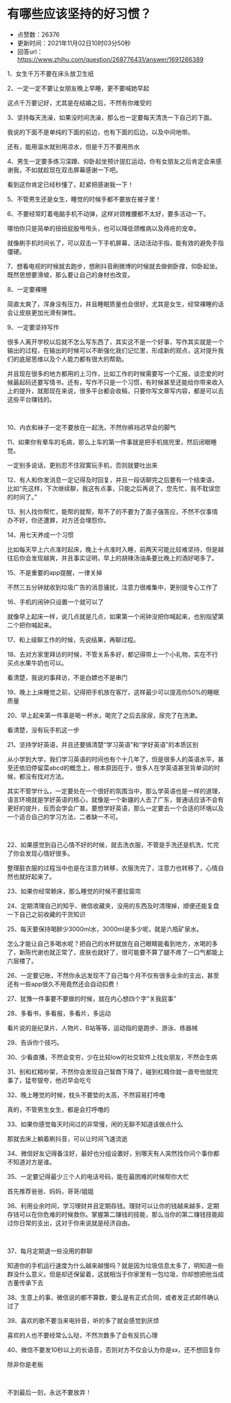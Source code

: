 # 有哪些应该坚持的好习惯？
- 点赞数：26376
- 更新时间：2021年11月02日10时03分50秒
- 回答url：https://www.zhihu.com/question/268776431/answer/1691266389
<body>
 <p data-pid="xcD2ltZA">1、女生千万不要在床头放卫生纸</p>
 <p data-pid="UZXGwlVR">2、一定一定不要让女朋友晚上早睡，更不要喊她早起</p>
 <p data-pid="zobM1TUc">这点千万要记好，尤其是在结婚之后，不然有你难受的</p>
 <p data-pid="lqL8aQNt">3、坚持每天洗澡，如果没时间洗澡，那么也一定要每天清洗一下自己的下面。</p>
 <p data-pid="EE0T2Kw0">我说的下面不是单纯的下面的前边，也有下面的后边，以及中间地带。</p>
 <p data-pid="T74_2CUG">还有，能用温水就别用凉水，但是千万不要用热水</p>
 <p data-pid="rXW5Tw_j">4、男生一定要多练习深蹲、仰卧起坐预计提肛运动，你有女朋友之后肯定会来感谢我，不如就趁现在双击屏幕感谢一下吧。</p>
 <p data-pid="62uRc56Z">看到这你肯定已经秒懂了，赶紧把感谢我一下！</p>
 <p data-pid="6FuRsfp9">5、不管男生还是女生，睡觉的时候手都不要放在被子里！</p>
 <p data-pid="3UudPKrA">6、不要经常盯着电脑手机不动弹，这样对颈椎腰都不太好，要多活动一下。</p>
 <p data-pid="MxAM-FC_">哪怕你只是简单的扭扭屁股甩甩头，也可以降低颈椎病以及痔疮的宠幸。</p>
 <p data-pid="_xGqTwdF">就像刷手机时间长了，可以双击一下手机屏幕，活动活动手指，能有效的避免手指僵硬。</p>
 <p data-pid="ZoyXS4VR">7、想看电视的时候就去跑步，想刷抖音刷微博的时候就去做俯卧撑，仰卧起坐。既然思想要滑坡，那么要让自己的身材也改变。</p>
 <p data-pid="sA_9rQek">8、一定要裸睡</p>
 <p data-pid="3bDJgCLb">简直太爽了，浑身没有压力，并且睡眠质量也会很好，尤其是女生，经常裸睡的话会让皮肤更加光滑有弹性。</p>
 <p data-pid="1s1tLYwj">9、一定要坚持写作</p>
 <p data-pid="eOyCDt2h">很多人离开学校以后就不怎么写东西了，其实这不是一个好事，写作其实就是一个输出的过程，在输出的时候可以不断强化我们记忆里，形成新的观点，这对提升我们的底层思维以及个人能力都有很大的帮助。</p>
 <p data-pid="PuBnA_0V">并且现在很多的地方都用的上习作，比如工作的时候需要写一个汇报，谈恋爱的时候最起码还要写情书，还有，写作不只是一个习惯，有时候甚至还能给你带来收入上的提升，就那现在来说，很多平台都会收稿，只要你写文章写内容，都是可以去这些平台赚钱的。</p>
 <p class="ztext-empty-paragraph"><br></p>
 <p data-pid="P1j2jGgt">10、内衣和袜子一定不要放在一起洗，不然你裤裆迟早会的脚气</p>
 <p data-pid="tOI8mECR">11、如果你有晕车的毛病，那么上车的第一件事就是把手机揣兜里，然后闭眼睡觉。</p>
 <p data-pid="LJXb1sf7">一定别多说话，更别忍不住寂寞玩手机，否则就要吐出来</p>
 <p data-pid="32ghVCax">12、有人和你发消息一定记得及时回复，并且一段话聊完之后要有一个结束语，比如“先这样，下次继续聊，我这有点事，只能之后再说了，您先忙，我不耽误您的时间了。”</p>
 <p data-pid="-PRwh0w8">13、别人找你帮忙，能帮的就帮，帮不了的不要为了面子强答应，不然不仅事情办不好，你还遭罪，对方还会埋怨你。</p>
 <p data-pid="iOL0hDMI">14、用七天养成一个习惯</p>
 <p data-pid="SqIrZwF8">比如每天早上六点准时起床，晚上十点准时入睡，前两天可能比较难坚持，但是越往后你会发现越爽，并且事实证明，早上的胡辣汤油条要比晚上的酒好喝多了。</p>
 <p data-pid="aJLaXESx">15、不是重要的app提醒，一律关掉</p>
 <p data-pid="Idwu_V2e">不然三五分钟就收到垃圾广告的消息骚扰，注意力很难集中，更别提专心工作了</p>
 <p data-pid="pJPdx7PW">16、手机的闹钟只设置一个就可以了</p>
 <p data-pid="J8GdJtX5">就像早上起床一样，说几点就是几点，如果第一个闹钟没把你喊起来，也别指望第二个把你喊起来。</p>
 <p data-pid="Qo1IAAWh">17、和上级聊工作的时候，先说结果，再聊过程。</p>
 <p data-pid="tD5oe-sM">18、去对方家里拜访的时候，不管关系多好，都记得带上一个小礼物，实在不行买点水果牛奶也可以。</p>
 <p data-pid="t67bF19h">看清楚，我说的事拜访，不是白嫖也不是串门</p>
 <p data-pid="V67juNRY">19、晚上上床睡觉之前，记得把手机放在客厅，这样最少可以提高你50%的睡眠质量</p>
 <p data-pid="1IDTBdrY">20、早上起来第一件事是喝一杯水，喝完了之后去尿尿，尿完了在洗漱。</p>
 <p data-pid="8mx7vWk1">看清楚，没有玩手机这一步</p>
 <p data-pid="WlWDsG_b">21、坚持学好英语，并且还要搞清楚“学习英语”和“学好英语”的本质区别</p>
 <p data-pid="OkOzHHxP">从小学到大学，我们学习英语的时间也有个十几年了，但是很多人的英语水平，甚至还依旧停留菜abcd的概念上，根本原因在于，很多人在学英语甚至背单词的时候，都没有找对方法。</p>
 <p data-pid="NxfTjkHO">其实不管学什么，一定要处在一个很好的氛围当中，那么学英语也是一样的道理，语言环境就是学好英语的核心，就像是一个新疆的人去了广东，普通话应该不会有更好的提升，反而会学会广普。要想学好英语，那么一定要去一个合适的环境以及一个适合自己的学习方法，二者缺一不可。</p>
 <p class="ztext-empty-paragraph"><br></p>
 <p data-pid="bXwvPwvt">22、如果感觉到自己心情不好的时候，就去洗衣服，不管是手洗还是机洗，忙完了你会发现心情好很多。</p>
 <p data-pid="NLMazt8G">整理脏衣服的过程当中也是在注意力转移，衣服洗完了，注意力也转移了，心情自然也就好起来了。</p>
 <p data-pid="SY792i26">23、如果你经常赖床，那么睡觉的时候不要拉窗帘</p>
 <p data-pid="2t-h86Pw">24、定期清理自己的知乎、微信收藏夹，没用的东西及时清理掉，顺便还能复盘一下自己之前收藏的干货知识</p>
 <p data-pid="kFUz7Nom">25、每天要保持喝醉少3000ml水，3000ml是多少呢，就是六瓶矿泉水。</p>
 <p data-pid="8BG9bv26">怎么才能让自己多喝水呢？把自己的水杯就放在自己眼睛能看到地方，水喝的多了，新陈代谢也就正常了，皮肤也就好了，很可能要不算了腿不疼了一口气都能上六层楼了。</p>
 <p data-pid="ru8_0ZmC">26、一定要记账，不然你永远发现不了自己每个月不仅有很多业余的支出，甚至还有一些app很久不用竟然还会自动扣费！</p>
 <p data-pid="N18m-GbR">27、犹豫一件事要不要做的时候，就在内心想四个字“关我屁事”</p>
 <p data-pid="RMS_Wgdb">28、多看书，多看报，多看片，多运动</p>
 <p data-pid="EYumvmJs">看片说的是纪录片、人物片、B站等等，运动指的是跑步、游泳、练器械</p>
 <p data-pid="nUlMt74R">29、告诉你个技巧。</p>
 <p data-pid="mtB-fG4S">30、少看直播，不然会变穷，少在比较low的社交软件上找女朋友，不然会生病</p>
 <p data-pid="2ikH7TTr">31、别和杠精吵架，不然你会发现自己智商下降了，碰到杠精你就一直夸他就完事了，猛夸狠夸，他迟早会吃亏</p>
 <p data-pid="EXqHBYeI">32、晚上睡觉的时候，枕头不要垫的太高，不然容易打呼噜</p>
 <p data-pid="d3JGtuZt">真的，不管男生女生，都是会打呼噜的</p>
 <p data-pid="kGBpbC52">33、如果你感觉每天时间过的非常慢，闲的无聊不知道该做点什么</p>
 <p data-pid="iyOwRs95">那就去床上躺着刷抖音，可以让时间飞速流逝</p>
 <p data-pid="K2--1me6">34、微信好友记得备注好，最好也分组设置好，别哪天有人突然找你问个事你都不知道对方是谁。</p>
 <p data-pid="_vlAT9FD">35、一定要记得最少三个人的电话号码，能在最困难的时候帮你大忙</p>
 <p data-pid="ZS0RyoR-">首先推荐爸爸、妈妈，哥哥/姐姐</p>
 <p data-pid="5dhg3uDC">36、利用业余时间，学习理财并且定期存钱。理财可以让你的钱越来越多，定期存钱可以在你危难的时候救你。掌握第二赚钱的技能，那么当你的第二赚钱技能超过你日常的支出，这对于你来说就是经济自由。</p>
 <p class="ztext-empty-paragraph"><br></p>
 <p data-pid="nU_qiFIH">37、每月定期退一些没用的群聊</p>
 <p data-pid="dyFwkLv4">知道你的手机运行速度为什么越来越慢吗？就是因为垃圾信息太多了，明知道一些群没什么意义，但是却还保留着，这就相当于你家里有一包垃圾，你却想把他当成古董传承下去</p>
 <p data-pid="mInuWzSD">38、生意上的事，微信说的都不算数，要么是有正式合同，或者发正式邮件确认过了</p>
 <p data-pid="6YVhQ2R9">39、喜欢的歌不要当来电铃音，听的多了就会感觉到厌烦</p>
 <p data-pid="X0RmKndO">喜欢的人也不要经常么么哒，不然次数多了会有反抗心理</p>
 <p data-pid="f_tQYFJv">40、微信不要发10秒以上的长语音，否则对方不仅会认为你是sx，还不想回复你</p>
 <p data-pid="B8IH3Bbw">除非你是老板</p>
 <p class="ztext-empty-paragraph"><br></p>
 <p data-pid="-XLVdttR">不到最后一刻，永远不要放弃！</p>
</body>